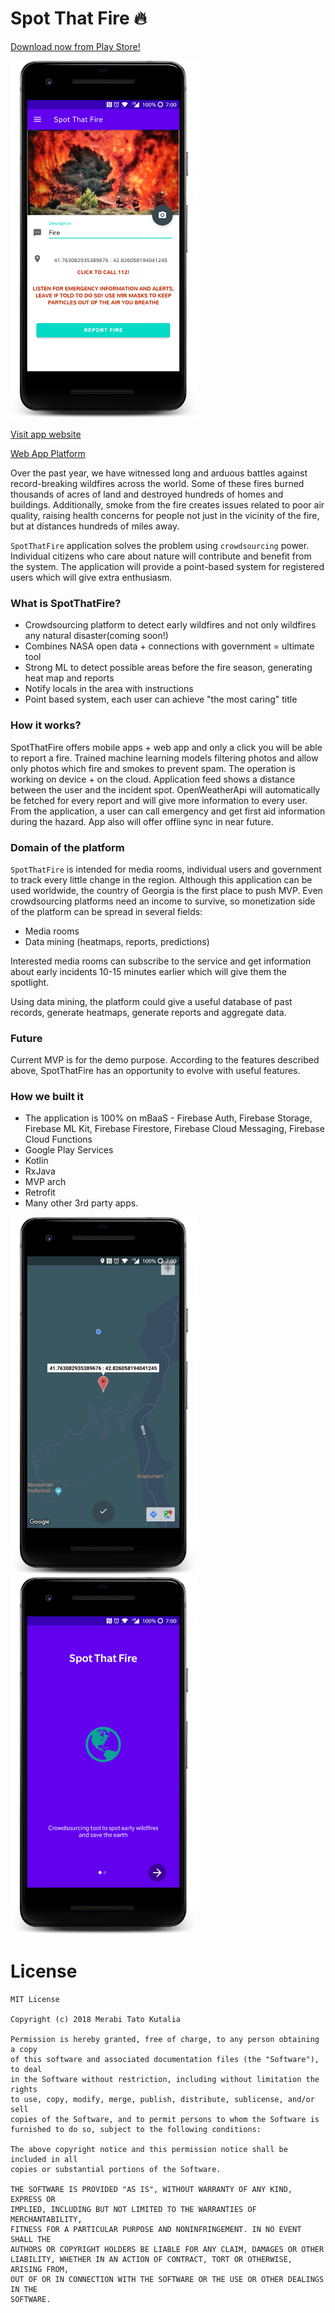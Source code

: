 # Spot That Fire 🔥

[Download now from Play Store!](https://play.google.com/store/apps/details?id=me.tatocaster.nasaappchallenge)


<img src="https://raw.githubusercontent.com/tatocaster/Spot-That-Fire/master/art/2.png" alt="All in one" width="300">


[Visit app website](http://spotthefire.surge.sh/)

[Web App Platform](https://spotthatfire-web.surge.sh/)


Over the past year, we have witnessed long and arduous battles against record-breaking wildfires across the world. Some of these fires burned thousands of acres of land and destroyed hundreds of homes and buildings. Additionally, smoke from the fire creates issues related to poor air quality, raising health concerns for people not just in the vicinity of the fire, but at distances hundreds of miles away.

`SpotThatFire` application solves the problem using `crowdsourcing` power. Individual citizens who care about nature will contribute and benefit from the system. The application will provide a point-based system for registered users which will give extra enthusiasm.

### What is SpotThatFire?
- Crowdsourcing platform to detect early wildfires and not only wildfires any natural disaster(coming soon!)
- Combines NASA open data + connections with government = ultimate tool
- Strong ML to detect possible areas before the fire season, generating heat map and reports
- Notify locals in the area with instructions
- Point based system, each user can achieve "the most caring" title

### How it works?
SpotThatFire offers mobile apps + web app and only a click you will be able to report a fire. Trained machine learning models filtering photos and allow only photos which fire and smokes to prevent spam. The operation is working on device + on the cloud. Application feed shows a distance between the user and the incident spot.
OpenWeatherApi will automatically be fetched for every report and will give more information to every user. From the application, a user can call emergency and get first aid information during the hazard. App also will offer offline sync in near future.

### Domain of the platform
`SpotThatFire` is intended for media rooms, individual users and government to track every little change in the region. Although this application can be used worldwide, the country of Georgia is the first place to push MVP.
Even crowdsourcing platforms need an income to survive, so monetization side of the platform can be spread in several fields:
- Media rooms
- Data mining (heatmaps, reports, predictions)

Interested media rooms can subscribe to the service and get information about early incidents 10-15 minutes earlier which will give them the spotlight.

Using data mining, the platform could give a useful database of past records, generate heatmaps, generate reports and aggregate data.

### Future
Current MVP is for the demo purpose. According to the features described above, SpotThatFire has an opportunity to evolve with useful features.

### How we built it
- The application is 100% on mBaaS - Firebase Auth, Firebase Storage, Firebase ML Kit, Firebase Firestore, Firebase Cloud Messaging, Firebase Cloud Functions
- Google Play Services
- Kotlin
- RxJava
- MVP arch
- Retrofit
- Many other 3rd party apps.

<img src="https://raw.githubusercontent.com/tatocaster/Spot-That-Fire/master/art/3.png" alt="All in one" width="300">
<img src="https://raw.githubusercontent.com/tatocaster/Spot-That-Fire/master/art/4.png" alt="All in one" width="300">


# License
```
MIT License

Copyright (c) 2018 Merabi Tato Kutalia

Permission is hereby granted, free of charge, to any person obtaining a copy
of this software and associated documentation files (the "Software"), to deal
in the Software without restriction, including without limitation the rights
to use, copy, modify, merge, publish, distribute, sublicense, and/or sell
copies of the Software, and to permit persons to whom the Software is
furnished to do so, subject to the following conditions:

The above copyright notice and this permission notice shall be included in all
copies or substantial portions of the Software.

THE SOFTWARE IS PROVIDED "AS IS", WITHOUT WARRANTY OF ANY KIND, EXPRESS OR
IMPLIED, INCLUDING BUT NOT LIMITED TO THE WARRANTIES OF MERCHANTABILITY,
FITNESS FOR A PARTICULAR PURPOSE AND NONINFRINGEMENT. IN NO EVENT SHALL THE
AUTHORS OR COPYRIGHT HOLDERS BE LIABLE FOR ANY CLAIM, DAMAGES OR OTHER
LIABILITY, WHETHER IN AN ACTION OF CONTRACT, TORT OR OTHERWISE, ARISING FROM,
OUT OF OR IN CONNECTION WITH THE SOFTWARE OR THE USE OR OTHER DEALINGS IN THE
SOFTWARE.

```


